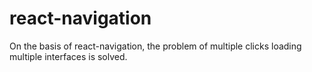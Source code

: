 # react-navigation
On the basis of react-navigation, the problem of multiple clicks loading multiple interfaces is solved.
